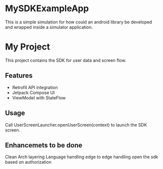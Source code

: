 # MySDKExampleApp
This is a simple simulation for how could an android library be developed and wrapped inside a simulator application. 


# My Project

This project contains the SDK for user data and screen flow.

## Features

- Retrofit API integration
- Jetpack Compose UI
- ViewModel with StateFlow

## Usage

Call UserScreenLauncher.openUserScreen(context) to launch the SDK screen.

## Enhancemets to be done
Clean Arch layering
Language handling
edge to edge handling 
open the sdk based on authorization
